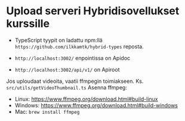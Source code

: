 # Upload serveri Hybridisovellukset kurssille

- TypeScript tyypit on ladattu npm:llä `https://github.com/ilkkamtk/hybrid-types` reposta.

- `http://localhost:3002/` enpointissa on Apidoc

- `http://localhost:3002/api/v1/` on Apiroot

Jos uploudaat videoita, vaatii ffmpegin toimiakseen. Ks. `src/utils/getVideoThumbnail.ts`
Asenna ffmpeg:

- Linux: https://www.ffmpeg.org/download.html#build-linux
- Windows: https://www.ffmpeg.org/download.html#build-windows
- Mac: `brew install ffmpeg`
